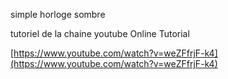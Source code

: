simple horloge sombre

tutoriel de la chaine youtube Online Tutorial

[https://www.youtube.com/watch?v=weZFfrjF-k4](https://www.youtube.com/watch?v=weZFfrjF-k4)